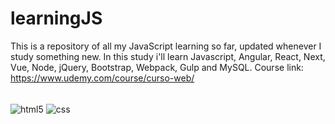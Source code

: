 # learningJS

This is a repository of all my JavaScript learning so far, updated whenever I study something new.
In this study i'll learn Javascript, Angular, React, Next, Vue, Node, jQuery, Bootstrap, Webpack, Gulp and MySQL.
Course link: https://www.udemy.com/course/curso-web/

<div style="display: inline_block"><br/>
    <img align="center" alt="html5" src="https://img.shields.io/badge/JavaScript-F7DF1E?style=for-the-badge&logo=javascript&logoColor=black" />
    <img align="center" alt="css" src="https://img.shields.io/badge/Udemy-A435F0?style=for-the-badge&logo=Udemy&logoColor=white" />
</div><br/>
